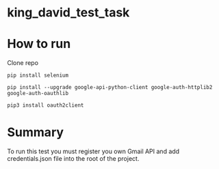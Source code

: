 # king_david_test_task
# How to run
Clone repo
```
pip install selenium
```
```
pip install --upgrade google-api-python-client google-auth-httplib2 google-auth-oauthlib
```
```
pip3 install oauth2client
```

#  Summary
To run this test you must register you own Gmail API and 
add credentials.json file into the root of the project.

